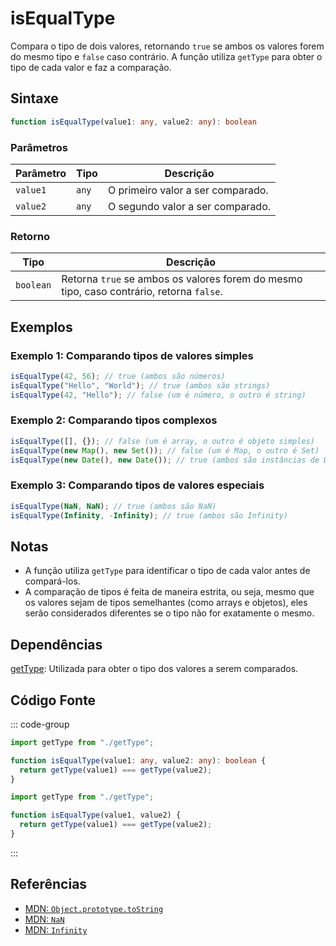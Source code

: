 # isEqualType  
Compara o tipo de dois valores, retornando `true` se ambos os valores forem do mesmo tipo e `false` caso contrário. A função utiliza `getType` para obter o tipo de cada valor e faz a comparação.

## Sintaxe
```typescript
function isEqualType(value1: any, value2: any): boolean
```

### Parâmetros

| Parâmetro | Tipo      | Descrição                               |
|-----------|-----------|-----------------------------------------|
| `value1`  | `any`     | O primeiro valor a ser comparado.       |
| `value2`  | `any`     | O segundo valor a ser comparado.        |

### Retorno

| Tipo     | Descrição                                  |
|----------|--------------------------------------------|
| `boolean`| Retorna `true` se ambos os valores forem do mesmo tipo, caso contrário, retorna `false`. |

## Exemplos

### Exemplo 1: Comparando tipos de valores simples
```typescript
isEqualType(42, 56); // true (ambos são números)
isEqualType("Hello", "World"); // true (ambos são strings)
isEqualType(42, "Hello"); // false (um é número, o outro é string)
```

### Exemplo 2: Comparando tipos complexos
```typescript
isEqualType([], {}); // false (um é array, o outro é objeto simples)
isEqualType(new Map(), new Set()); // false (um é Map, o outro é Set)
isEqualType(new Date(), new Date()); // true (ambos são instâncias de Date)
```

### Exemplo 3: Comparando tipos de valores especiais
```typescript
isEqualType(NaN, NaN); // true (ambos são NaN)
isEqualType(Infinity, -Infinity); // true (ambos são Infinity)
```

## Notas
- A função utiliza `getType` para identificar o tipo de cada valor antes de compará-los.
- A comparação de tipos é feita de maneira estrita, ou seja, mesmo que os valores sejam de tipos semelhantes (como arrays e objetos), eles serão considerados diferentes se o tipo não for exatamente o mesmo.

## Dependências
[getType](./getType.md): Utilizada para obter o tipo dos valores a serem comparados.

## Código Fonte
::: code-group

```typescript
import getType from "./getType";

function isEqualType(value1: any, value2: any): boolean {
  return getType(value1) === getType(value2);
}
```

```javascript
import getType from "./getType";

function isEqualType(value1, value2) {
  return getType(value1) === getType(value2);
}
```
:::

## Referências
- [MDN: `Object.prototype.toString`](https://developer.mozilla.org/en-US/docs/Web/JavaScript/Reference/Global_Objects/Object/toString)
- [MDN: `NaN`](https://developer.mozilla.org/en-US/docs/Web/JavaScript/Reference/Global_Objects/NaN)
- [MDN: `Infinity`](https://developer.mozilla.org/en-US/docs/Web/JavaScript/Reference/Global_Objects/Infinity)